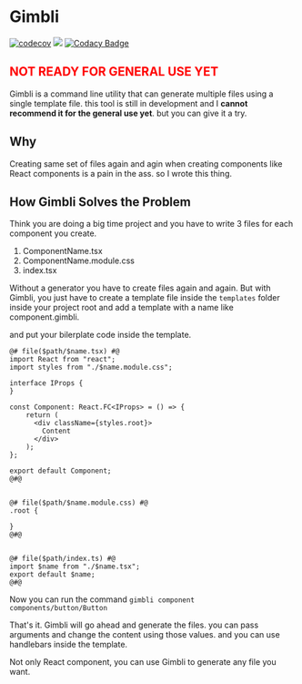 # Gimbli 

[![codecov](https://codecov.io/gh/rusith/gimbli/branch/master/graph/badge.svg)](https://codecov.io/gh/rusith/gimbli)
![](https://github.com/rusith/gimbli/workflows/Test/badge.svg)
[![Codacy Badge](https://api.codacy.com/project/badge/Grade/50acc66394c747e7b4cd642fb731cf5a)](https://www.codacy.com/manual/rusith/gimbli?utm_source=github.com&amp;utm_medium=referral&amp;utm_content=rusith/gimbli&amp;utm_campaign=Badge_Grade)


<h2 style="color: red">NOT READY FOR GENERAL USE YET</h2>

Gimbli is a command line utility that can generate multiple files using a single template file. this tool is still in development and I **cannot recommend
it for the general use yet**. but you can give it a try.


## Why

Creating same set of files again and agin when creating components like React components is a pain in the ass. so I wrote this thing.

## How Gimbli Solves the Problem

Think you are doing a big time project and you have to write 3 files for each component you create.

1. ComponentName.tsx
2. ComponentName.module.css
3. index.tsx

Without a generator you have to create files again and again. But with Gimbli, you just have to create a template file inside the `templates` folder inside your project root and add a template with a name like component.gimbli.

and put your bilerplate code inside the template.

```
@# file($path/$name.tsx) #@
import React from "react";
import styles from "./$name.module.css";

interface IProps {
}

const Component: React.FC<IProps> = () => {
    return (
      <div className={styles.root}>
        Content
      </div>
    );
};

export default Component;
@#@


@# file($path/$name.module.css) #@
.root {

}
@#@


@# file($path/index.ts) #@
import $name from "./$name.tsx";
export default $name;
@#@
```

Now you can run the command `gimbli component components/button/Button`

That's it. Gimbli will go ahead and generate the files. you can pass arguments and change the content using those values. and you can use handlebars inside the template.

Not only React component, you can use Gimbli to generate any file you want.
